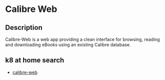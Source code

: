 # Calibre Web

## Description

Calibre-Web is a web app providing a clean interface for browsing, reading and downloading eBooks using an existing Calibre database.

## k8 at home search

- [calibre-web](https://nanne.dev/k8s-at-home-search/#/calibre-web)
